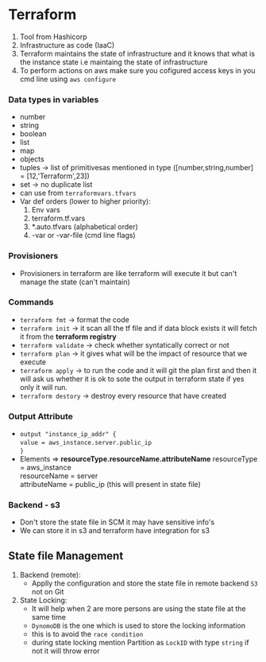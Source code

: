 # Terraform
1. Tool from Hashicorp
2. Infrastructure as code (IaaC)
3. Terraform maintains the state of infrastructure and it knows that what is the instance state i.e maintaing the state of infrastructure
4. To perform actions on aws make sure you cofigured access keys in you cmd line using `aws configure`

### Data types in variables
- number
- string
- boolean
- list
- map
- objects
- tuples -> list of primitivesas mentioned in type ([number,string,number] = [12,'Terraform',23])
- set -> no duplicate list
- can use from `terraformvars.tfvars`
- Var def orders (lower to higher priority):
    1. Env vars
    2. terraform.tf.vars
    3. *.auto.tfvars (alphabetical order)
    4. -var or -var-file (cmd line flags)

### Provisioners
- Provisioners in terraform are like terraform will execute it but can't manage the state (can't maintain)

### Commands
- `terraform fmt` -> format the code
- `terraform init` -> it scan all the tf file and if data block exists it will fetch it from the **terraform registry**
- `terraform validate` -> check whether syntatically correct or not
- `terraform plan` -> it gives what will be the impact of resource that we execute
- `terraform apply` -> to run the code and it will git the plan first and then it will ask us whether it is ok to sote the output in terraform state if yes only it will run.
- `terraform destory` -> destroy every resource that have created

### Output Attribute
- `output "instance_ip_addr" {` <br/> `value = aws_instance.server.public_ip` <br/> `}`
- Elements => **resourceType.resourceName.attributeName**
resourceType = aws_instance <br>
resourceName = server <br/>
attributeName = public_ip (this will present in state file)

### Backend - s3
- Don't store the state file in SCM it may have sensitive info's
- We can store it in s3 and terraform have integration for s3

## State file Management
1. Backend (remote):
    - Applly the configuration and store the state file in remote backend `S3` not on Git
2. State Locking:
    - It will help when 2 are more persons are using the state file at the same time
    - `DynomoDB` is the one which is used to store the locking information
    - this is to avoid the `race condition`
    - during state locking mention Partition as `LockID` with type `string` if not it will throw error
